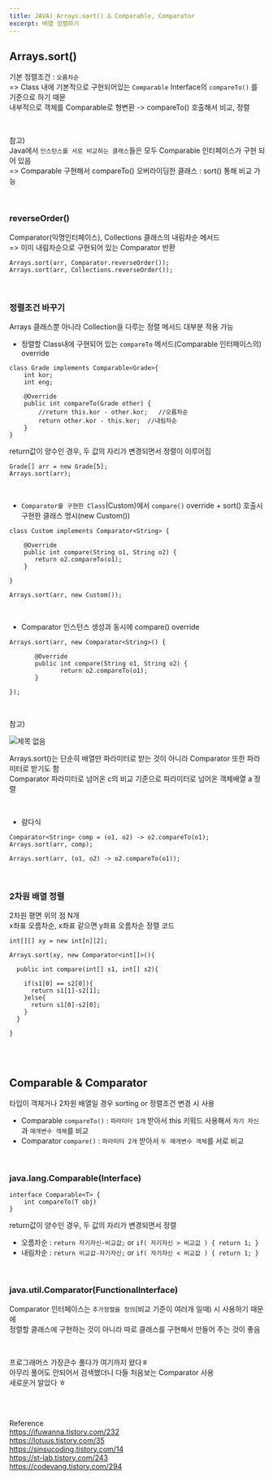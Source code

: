 ```yaml
---
title: JAVA) Arrays.sort() & Comparable, Comparator
excerpt: 배열 정렬하기
---
```


## Arrays.sort()  
기본 정렬조건 : `오름차순`  
=> Class 내에 기본적으로 구현되어있는 `Comparable` Interface의 `compareTo()` 를 기준으로 하기 때문  
내부적으로 객체를 Comparable로 형변환 -> compareTo() 호출해서 비교, 정렬

<br/>

참고)  
Java에서 `인스턴스를 서로 비교하는 클래스`들은 모두 Comparable 인터페이스가 구현 되어 있음  
=> Comparable 구현해서 compareTo() 오버라이딩한 클래스 : sort() 통해 비교 가능  

<br/>

### reverseOrder()  
Comparator(익명인터페이스), Collections 클래스의 내림차순 메서드   
=> 이미 내림차순으로 구현되어 있는 Comparator 반환  

```
Arrays.sort(arr, Comparator.reverseOrder());
Arrays.sort(arr, Collections.reverseOrder()); 
```

<br/>

### 정렬조건 바꾸기   
Arrays 클래스뿐 아니라 Collection을 다루는 정렬 메서드 대부분 적용 가능  
- 정렬할 Class내에 구현되어 있는 `compareTo` 메서드(Comparable 인터페이스의) override  

```
class Grade implements Comparable<Grade>{
    int kor;
    int eng;
    
    @Override
    public int compareTo(Grade other) {
        //return this.kor - other.kor;   //오름차순
        return other.kor - this.kor;  //내림차순
    }
}
```

return값이 양수인 경우, 두 값의 자리가 변경되면서 정렬이 이루어짐    

```
Grade[] arr = new Grade[5];
Arrays.sort(arr);
```

<br/>

- `Comparator를 구현한 Class`(Custom)에서 `compare()` override + sort() 호출시 구현한 클래스 명시(new Custom())  

```
class Custom implements Comparator<String> {

    @Override
    public int compare(String o1, String o2) {
       return o2.compareTo(o1);  
    }
    
} 

Arrays.sort(arr, new Custom());   
```

<br/>  

- Comparator 인스턴스 생성과 동시에 compare() override

```
Arrays.sort(arr, new Comparator<String>() {

       @Override
       public int compare(String o1, String o2) {
              return o2.compareTo(o1);  
       }
       
});  
```

<br/>

참고)  

![제목 없음](https://user-images.githubusercontent.com/103614357/188464375-03cd57a6-45e5-4d89-9ede-8368cf82ac0f.png)   

Arrays.sort()는 단순히 배열만 파라미터로 받는 것이 아니라 Comparator 또한 파라미터로 받기도 함      
Comparator 파라미터로 넘어온 c의 비교 기준으로 파라미터로 넘어온 객체배열 a 정렬  

<br/> 

- 람다식  

```
Comparator<String> comp = (o1, o2) -> o2.compareTo(o1); 
Arrays.sort(arr, comp);
```

```
Arrays.sort(arr, (o1, o2) -> o2.compareTo(o1));  
```

<br/> 

### 2차원 배열 정렬 
2차원 평면 위의 점 N개  
x좌표 오름차순, x좌표 같으면 y좌표 오름차순 정렬 코드   

```
int[][] xy = new int[n][2];

Arrays.sort(xy, new Comparator<int[]>(){

  public int compare(int[] s1, int[] s2){
  
    if(s1[0] == s2[0]){
      return s1[1]-s2[1];
    }else{
      return s1[0]-s2[0];
    }
  }
  
}
```

<br/><br/>

## Comparable & Comparator  

타입이 객체거나 2차원 배열일 경우 sorting or 정렬조건 변경 시 사용   

- Comparable `compareTo()` : `파라미터 1개` 받아서 this 키워드 사용해서 `자기 자신`과 `매개변수 객체`를 비교  
- Comparator `compare()` : `파라미터 2개` 받아서 `두 매개변수 객체`를 서로 비교

<br/>

### java.lang.Comparable(Interface)

```
interface Comparable<T> {
    int compareTo(T obj)
}
```

return값이 양수인 경우, 두 값의 자리가 변경되면서 정렬  
- 오름차순 : `return 자기자신-비교값;` or `if( 자기자신 > 비교값 ) { return 1; }`    
- 내림차순 : `return 비교값-자기자신;` or `if( 자기자신 < 비교값 ) { return 1; }`    

<br/>

### java.util.Comparator(FunctionalInterface)

Comparator 인터페이스는 `추가정렬을 정의`(비교 기준이 여러개 일때) 시 사용하기 때문에  
정렬할 클래스에 구현하는 것이 아니라 따로 클래스를 구현해서 만들어 주는 것이 좋음  

<br/>

프로그래머스 가장큰수 풀다가 여기까지 왔다ㅎ  
아무리 풀어도 안되어서 검색했더니 다들 처음보는 Comparator 사용  
새로운거 알았다 ㅎ   


<br/><br/>

Reference   
https://ifuwanna.tistory.com/232  
https://lotuus.tistory.com/35  
https://sinsucoding.tistory.com/14   
https://st-lab.tistory.com/243  
https://codevang.tistory.com/294  
<br/>
